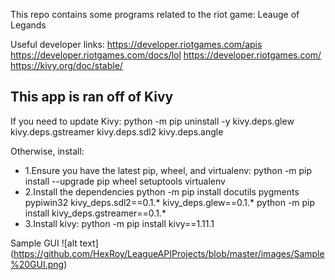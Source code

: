 This repo contains some programs related to the riot game: Leauge of Legands

Useful developer links:
https://developer.riotgames.com/apis
https://developer.riotgames.com/docs/lol
https://developer.riotgames.com/
https://kivy.org/doc/stable/

This app is ran off of Kivy
---------------------------------
If you need to update Kivy:
python -m pip uninstall -y kivy.deps.glew kivy.deps.gstreamer kivy.deps.sdl2 kivy.deps.angle

Otherwise, install:
* 1.Ensure you have the latest pip, wheel, and virtualenv:
	python -m pip install --upgrade pip wheel setuptools virtualenv
* 2.Install the dependencies
	python -m pip install docutils pygments pypiwin32 kivy_deps.sdl2==0.1.* kivy_deps.glew==0.1.*
	python -m pip install kivy_deps.gstreamer==0.1.*
* 3.Install kivy:
	python -m pip install kivy==1.11.1
	
Sample GUI
 ![alt text] (https://github.com/HexRoy/LeagueAPIProjects/blob/master/images/Sample%20GUI.png)